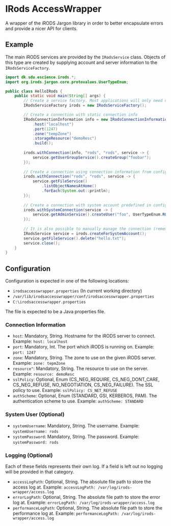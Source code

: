 # IRods AccessWrapper

A wrapper of the iRODS Jargon library in order to better encapsulate errors and provide a nicer API for clients.

## Example

The main iRODS services are provided by the `IRodsService` class. Objects of this type are created by supplying account
and server information to the `IRodsServiceFactory`.

```java
import dk.sdu.escience.irods.*;
import org.irods.jargon.core.protovalues.UserTypeEnum;

public class HelloIRods {
    public static void main(String[] args) {
        // Create a service factory. Most applications will only need one
        IRodsServiceFactory irods = new IRodsServiceFactory();

        // Create a connection with static connection info
        IRodsConnectionInformation info = new IRodsConnectionInformationBuilder()
            .host("localhost")
            .port(1247)
            .zone("tempZone")
            .storageResource("demoResc")
            .build();
        
        irods.withConnection(info, "rods", "rods", service -> {
            service.getUserGroupService().createGroup("foobar");
        });
        
        // Create a connection using connection information from config file
        irods.withConnection("rods", "rods", service -> {
            service.getFileService()
                .listObjectNamesAtHome()
                .forEach(System.out::println);
        });
        
        // Create a connection with system account predefined in config file
        irods.withSystemConnection(service -> {
            service.getAdminService().createUser("foo", UserTypeEnum.RODS_USER);
        });
        
        // It is also possible to manually manage the connection (remember to call close)
        IRodsService service = irods.createForSystemAccount();
        service.getFileService().delete("hello.txt");
        service.close();
    }
}
```

## Configuration

Configuration is expected in one of the following locations:

  - `irodsaccesswrapper.properties` (In current working directory)
  - `/var/lib/irodsaccesswrapper/conf/irodsaccesswrapper.properties`
  - `C:\irodsaccesswrapper.properties`
  
The file is expected to be a Java properties file.

### Connection Information

  - `host`: Mandatory, String. Hostname for the iRODS server to connect. Example: `host: localhost`
  - `port`: Mandatory, Int. The port which iRODS is running on. Example: `port: 1247`
  - `zone`: Mandatory, String. The zone to use on the given iRODS server. Example: `zone: tepmZone`
  - `resource"`: Mandatory, String. The resource to use on the server. Example: `resource: demoResc`
  - `sslPolicy`: Optional, Enum (CS_NEG_REQUIRE, CS_NEG_DONT_CARE, CS_NEG_REFUSE, NO_NEGOTIATION, CS_NEG_FAILURE).
    The SSL policy to use. Example: `sslPolicy: CS_NET_REFUSE`
  - `authScheme`: Optional, Enum (STANDARD, GSI, KERBEROS, PAM). The authentication scheme to use. 
    Example: `authScheme: STANDARD`
    
### System User (Optional)

  - `systemUsername`: Mandatory, String. The username. Example: `systemUsername: rods`
  - `systemPassword`: Mandatory, String. The password. Example: `systemPassword: rods`
  
### Logging (Optional)

Each of these fields represents their own log. If a field is left out no logging will be provided in that category.

  - `accessLogPath`: Optional, String. The absolute file path to store the access log at. 
  Example: `accessLogPath: /var/log/irods-wrapper/access.log`
  - `errorLogPath`: Optional, String. The absolute file path to store the error log at. 
  Example: `errorLogPath: /var/log/irods-wrapper/access.log`
  - `performanceLogPath`: Optional, String. The absolute file path to store the performance log at. 
  Example: `performanceLogPath: /var/log/irods-wrapper/access.log`



